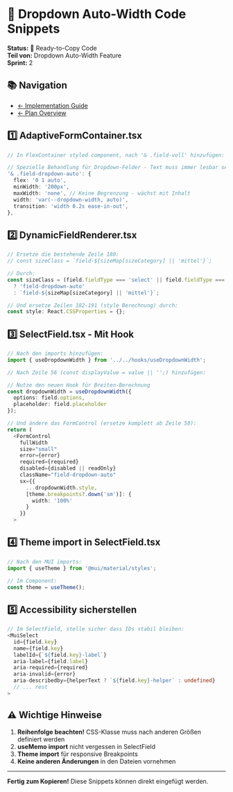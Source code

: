 # 📝 Dropdown Auto-Width Code Snippets

**Status:** 🔨 Ready-to-Copy Code  
**Teil von:** Dropdown Auto-Width Feature  
**Sprint:** 2

## 📚 Navigation

- [← Implementation Guide](./DROPDOWN_AUTO_WIDTH_IMPLEMENTATION.md)
- [← Plan Overview](./DROPDOWN_AUTO_WIDTH_PLAN.md)

## 1️⃣ AdaptiveFormContainer.tsx

```typescript
// In FlexContainer styled component, nach '& .field-voll' hinzufügen:

// Spezielle Behandlung für Dropdown-Felder - Text muss immer lesbar sein
'& .field-dropdown-auto': {
  flex: '0 1 auto',
  minWidth: '200px',
  maxWidth: 'none', // Keine Begrenzung - wächst mit Inhalt
  width: 'var(--dropdown-width, auto)',
  transition: 'width 0.2s ease-in-out',
},
```

## 2️⃣ DynamicFieldRenderer.tsx

```typescript
// Ersetze die bestehende Zeile 180:
// const sizeClass = `field-${sizeMap[sizeCategory] || 'mittel'}`;

// Durch:
const sizeClass = (field.fieldType === 'select' || field.fieldType === 'dropdown')
  ? 'field-dropdown-auto'
  : `field-${sizeMap[sizeCategory] || 'mittel'}`;

// Und ersetze Zeilen 182-191 (style Berechnung) durch:
const style: React.CSSProperties = {};
```

## 3️⃣ SelectField.tsx - Mit Hook

```typescript
// Nach den imports hinzufügen:
import { useDropdownWidth } from '../../hooks/useDropdownWidth';

// Nach Zeile 56 (const displayValue = value || '';) hinzufügen:

// Nutze den neuen Hook für Breiten-Berechnung
const dropdownWidth = useDropdownWidth({
  options: field.options,
  placeholder: field.placeholder
});

// Und ändere das FormControl (ersetze komplett ab Zeile 58):
return (
  <FormControl 
    fullWidth 
    size="small" 
    error={error}
    required={required}
    disabled={disabled || readOnly}
    className="field-dropdown-auto"
    sx={{
      ...dropdownWidth.style,
      [theme.breakpoints?.down('sm')]: {
        width: '100%'
      }
    }}
  >
```

## 4️⃣ Theme import in SelectField.tsx

```typescript
// Nach den MUI imports:
import { useTheme } from '@mui/material/styles';

// Im Component:
const theme = useTheme();
```

## 5️⃣ Accessibility sicherstellen

```typescript
// Im SelectField, stelle sicher dass IDs stabil bleiben:
<MuiSelect
  id={field.key}
  name={field.key}
  labelId={`${field.key}-label`}
  aria-label={field.label}
  aria-required={required}
  aria-invalid={error}
  aria-describedby={helperText ? `${field.key}-helper` : undefined}
  // ... rest
>
```

## ⚠️ Wichtige Hinweise

1. **Reihenfolge beachten!** CSS-Klasse muss nach anderen Größen definiert werden
2. **useMemo import** nicht vergessen in SelectField
3. **Theme import** für responsive Breakpoints
4. **Keine anderen Änderungen** in den Dateien vornehmen

---

**Fertig zum Kopieren!** Diese Snippets können direkt eingefügt werden.